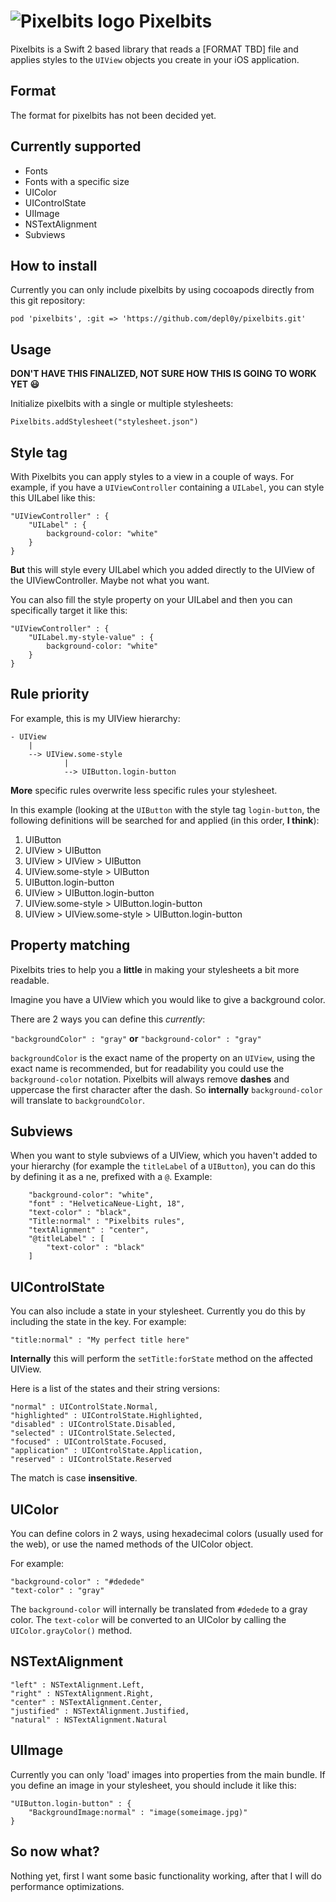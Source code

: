 # ![Pixelbits logo](http://cocoa.ninja/pixelbits/pixelbits-32.png) Pixelbits

Pixelbits is a Swift 2 based library that reads a [FORMAT TBD] file and applies styles to the `UIView` objects you create in your iOS application.

## Format
The format for pixelbits has not been decided yet.
## Currently supported
* Fonts
* Fonts with a specific size
* UIColor
* UIControlState
* UIImage
* NSTextAlignment
* Subviews

## How to install

Currently you can only include pixelbits by using cocoapods directly from this git repository:

`pod 'pixelbits', :git => 'https://github.com/depl0y/pixelbits.git'`


## Usage

**DON'T HAVE THIS FINALIZED, NOT SURE HOW THIS IS GOING TO WORK YET 😃**

Initialize pixelbits with a single or multiple stylesheets:

```
Pixelbits.addStylesheet("stylesheet.json")
```

## Style tag

With Pixelbits you can apply styles to a view in a couple of ways. For example, if you have a `UIViewController` containing a `UILabel`, you can style this UILabel like this:

```
"UIViewController" : {
	"UILabel" : {
		background-color: "white"
	}
}
```

**But** this will style every UILabel which you added directly to the UIView of the UIViewController. Maybe not what you want.

You can also fill the style property on your UILabel and then you can specifically target it like this:


```
"UIViewController" : {
	"UILabel.my-style-value" : {
		background-color: "white"
	}
}
```

## Rule priority

For example, this is my UIView hierarchy: 

```
- UIView
	|  
	--> UIView.some-style
			|  
			--> UIButton.login-button
```

**More** specific rules overwrite less specific rules your stylesheet.

In this example (looking at the `UIButton` with the style tag `login-button`, the following definitions will be searched for and applied (in this order, **I think**):

1. UIButton
2. UIView > UIButton
3. UIView > UIView > UIButton
4. UIView.some-style > UIButton
5. UIButton.login-button
6. UIView > UIButton.login-button
7. UIView.some-style > UIButton.login-button
8. UIView > UIView.some-style > UIButton.login-button

## Property matching
Pixelbits tries to help you a **little** in making your stylesheets a bit more readable.

Imagine you have a UIView which you would like to give a background color.

There are 2 ways you can define this *currently*:

`"backgroundColor" : "gray"` **or** 
`"background-color" : "gray"`

`backgroundColor` is the exact name of the property on an `UIView`, using the exact name is recommended, but for readability you could use the `background-color` notation. Pixelbits will always remove **dashes** and uppercase the first character after the dash. So **internally** `background-color` will translate to `backgroundColor`.

## Subviews
When you want to style subviews of a UIView, which you haven't added to your hierarchy (for example the `titleLabel` of a `UIButton`), you can do this by defining it as a ne, prefixed with a `@`. Example:

```
	"background-color": "white",
	"font" : "HelveticaNeue-Light, 18",
	"text-color" : "black",
	"Title:normal" : "Pixelbits rules",
	"textAlignment" : "center",
	"@titleLabel" : [
		"text-color" : "black"
	]
```

## UIControlState

You can also include a state in your stylesheet. Currently you do this by including the state in the key. For example:

`"title:normal" : "My perfect title here"`

**Internally** this will perform the `setTitle:forState` method on the affected UIView.

Here is a list of the states and their string versions:

```
"normal" : UIControlState.Normal,
"highlighted" : UIControlState.Highlighted,
"disabled" : UIControlState.Disabled,
"selected" : UIControlState.Selected,
"focused" : UIControlState.Focused,
"application" : UIControlState.Application,
"reserved" : UIControlState.Reserved
```  

The match is case **insensitive**.

## UIColor

You can define colors in 2 ways, using hexadecimal colors (usually used for the web), or use the named methods of the UIColor object.

For example:

```
"background-color" : "#dedede"
"text-color" : "gray"
```

The `background-color`  will internally be translated from `#dedede` to a gray color. The `text-color` will be converted to an UIColor by calling the `UIColor.grayColor()` method.

## NSTextAlignment

```
"left" : NSTextAlignment.Left,
"right" : NSTextAlignment.Right,
"center" : NSTextAlignment.Center,
"justified" : NSTextAlignment.Justified,
"natural" : NSTextAlignment.Natural
```

## UIImage
Currently you can only 'load' images into properties from the main bundle. If you define an image in your stylesheet, you should include it like this:

```
"UIButton.login-button" : {
	"BackgroundImage:normal" : "image(someimage.jpg)"
}
```

## So now what?

Nothing yet, first I want some basic functionality working, after that I will do performance optimizations.
